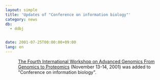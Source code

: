 ```yaml
---
layout: simple
title: 'Updates of "Conference on information biology"'
category: news
db:
  - ddbj


date: 2001-07-25T00:00:00+09:00
lang: en
---
```


<dd><a href="http://agw.genome.ad.jp/">The Fourth International Workshop on Advanced Genomics From Genomics to Proteomics</a> (November 13-14, 2001) was added to "Conference on information biology".</dd>
